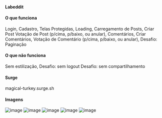 #### Labeddit

#### O que funciona
Login,
Cadastro,
Telas Protegidas,
Loading,
Carregamento de Posts,
Criar Post
Votação de Post (p/cima, p/baixo, ou anular),
Comentários, 
Criar Comentários,
Votação de Comentário (p/cima, p/baixo, ou anular),
Desafio: Paginação

#### O que não funciona
Sem estilização,
Desafio: sem logout
Desafio: sem compartilhamento

#### Surge
magical-turkey.surge.sh

#### Imagens
![image](https://user-images.githubusercontent.com/83218983/126987258-39eca50a-dd6f-4bea-a491-371f79b6ba81.png)
![image](https://user-images.githubusercontent.com/83218983/126987293-25763d7b-7bdf-456a-ac88-224031daa320.png)
![image](https://user-images.githubusercontent.com/83218983/126987320-dc6f10a3-1de6-47d6-82c4-080ee8ae4db2.png)
![image](https://user-images.githubusercontent.com/83218983/126987405-4a88729d-c47a-4443-907a-000586177cb0.png)
![image](https://user-images.githubusercontent.com/83218983/126987453-38e2a82d-d3ce-489b-ae4b-0ec49aae44fa.png)
